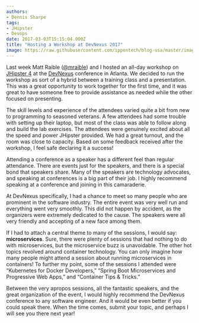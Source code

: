 ```yaml
---
authors:
- Dennis Sharpe
tags:
- JHipster
- Devops
date: 2017-03-03T15:15:04.000Z
title: "Hosting a Workshop at DevNexus 2017"
image: https://raw.githubusercontent.com/ippontech/blog-usa/master/images/2017/03/DevNexus-Blog.png
---
```


Last week Matt Raible ([@mraible](https://twitter.com/mraible)) and I hosted an all-day workshop on [JHipster 4](https://jhipster.github.io/) at the [DevNexus](https://devnexus.com/s/index) conference in Atlanta. We decided to run the workshop as sort of a hybrid between a training class and a presentation. This was a great opportunity to work together for the first time, and it was great to have someone free to provide assistance as needed while the other focused on presenting.

The skill levels and experience of the attendees varied quite a bit from new to programming to seasoned veterans. A few attendees had some trouble with setting up their laptop, but most of the class was able to follow along and build the lab exercises. The attendees were genuinely excited about all the speed and power JHipster provided. We had a great turnout, and the room was close to capacity. Based on some feedback received after the workshop, I feel safe declaring it a success!

Attending a conference as a speaker has a different feel than regular attendance. There are events just for the speakers, and there is a special bond that speakers share. Many of the speakers are technology advocates, and speaking at conferences is a big part of their job. I highly recommend speaking at a conference and joining in this camaraderie.

At DevNexus specifically, I had a chance to meet so many people who are prominent in the software industry. The entire event was very well run and everything went very smoothly. This did not happen by accident, as the organizers were extremely dedicated to the cause. The speakers were all very friendly and accepting of a new face among them.

If I had to attach a central theme to many of the sessions, I would say: **microservices**. Sure, there were plenty of sessions that had nothing to do with microservices, but the microservice buzz is unavoidable. The other hot topics revolved around container technology. You can only imagine how many people might attend a session about running microservices in containers! To further my point, some of the sessions I attended were “Kubernetes for Docker Developers,” “Spring Boot Microservices and Progressive Web Apps,” and “Container Tips & Tricks.”

Between the very apropos sessions, all the fantastic speakers, and the great organization of the event, I would highly recommend the DevNexus conference to any software engineer. And it would be even better if you could speak there. When the time comes, submit your topic, and perhaps I will see you there next year!
